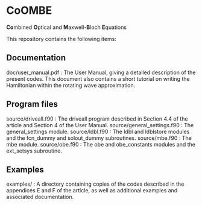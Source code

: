 # CoOMBE
**Co**mbined **O**ptical and **M**axwell-**B**loch **E**quations

This repository contains the following items:

## Documentation

doc/user_manual.pdf : The User Manual, giving a detailed description
                  of the present codes. This document also contains
                  a short tutorial on writing the Hamiltonian within
                  the rotating wave approximation. 

## Program files 

source/driveall.f90         : The driveall program described in Section 4.4 of
                       the article and Section 4 of the User Manual.
source/general_settings.f90 : The general_settings module.
source/ldbl.f90             : The ldbl and ldblstore modules and the fcn_dummy and
                       solout_dummy subroutines.
source/mbe.f90              : The mbe module.
source/obe.f90              : The obe and obe_constants modules and the ext_setsys
                       subroutine.


## Examples

examples/ : A directory containing copies of the codes described in the
           appendices E and F of the article, as well as additional examples and associated documentation.

